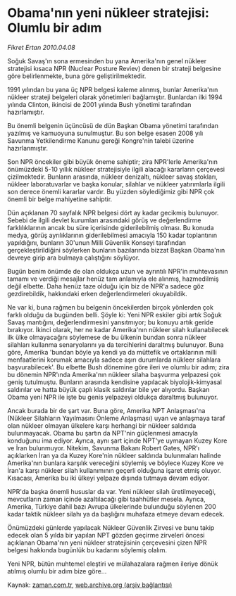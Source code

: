 # Obama'nın yeni nükleer stratejisi: Olumlu bir adım

*Fikret Ertan 2010.04.08*

<tr><td class="metin" colspan="2" style="padding-top: 20px; padding-left: 5px; ">Soğuk Savaş'ın sona ermesinden bu yana Amerika'nın genel nükleer stratejisi kısaca NPR (Nuclear Posture Reviev) denen bir strateji belgesine göre belirlenmekte, buna göre geliştirilmektedir.</td></tr><tr><td class="metin" colspan="2" style="padding-top: 20px; padding-left: 5px; "><p>1991 yılından bu yana üç NPR belgesi kaleme alınmış, bunlar Amerika'nın nükleer strateji belgeleri olarak yönetimleri bağlamıştır. Bunlardan ilki 1994 yılında Clinton, ikincisi de 2001 yılında Bush yönetimi tarafından hazırlamıştır.
<p> Bu önemli belgenin üçüncüsü de dün Başkan Obama yönetimi tarafından yazılmış ve kamuoyuna sunulmuştur. Bu son belge esasen 2008 yılı Savunma Yetkilendirme Kanunu gereği Kongre'nin talebi üzerine hazırlanmıştır.
<p> Son NPR öncekiler gibi büyük öneme sahiptir; zira NPR'lerle Amerika'nın önümüzdeki 5-10 yıllık nükleer stratejisiyle ilgili alacağı kararların çerçevesi çizilmektedir. Bunların arasında, nükleer denizaltı, nükleer savaş stokları, nükleer laboratuvarlar ve başka konular, silahlar ve nükleer yatırımlarla ilgili son derece önemli kararlar vardır. Bu yüzden söylediğimiz gibi NPR çok önemli bir belge mahiyetine sahiptir.
<p> Dün açıklanan 70 sayfalık NPR belgesi dört ay kadar gecikmiş bulunuyor. Sebebi de ilgili devlet kurumları arasındaki görüş ve değerlendirme farklılıklarının ancak bu süre içerisinde giderilebilmiş olması. Bu konuda medya, görüş ayrılıklarının giderilebilmesi amacıyla 150 kadar toplantının yapıldığını, bunların 30'unun Milli Güvenlik Konseyi tarafından gerçekleştirildiğini söylerken bunların bazılarında bizzat Başkan Obama'nın devreye girip ara bulmaya çalıştığını söylüyor.
<p> Bugün benim önümde de olan oldukça uzun ve ayrıntılı NPR'in muhtevasının tamamı ve verdiği mesajlar henüz tam anlamıyla ele alınmış, hazmedilmiş değil elbette. Daha henüz taze olduğu için biz de NPR'a sadece göz gezdirebildik, hakkındaki erken değerlendirmeleri okuyabildik.
<p> Ne var ki, buna rağmen bu belgenin öncekilerden birçok yönlerden çok farklı olduğu da bugünden belli. Şöyle ki: Yeni NPR eskiler gibi artık Soğuk Savaş mantığını, değerlendirmesini yansıtmıyor; bu konuyu artık geride bırakıyor. İkinci olarak, her ne kadar Amerika'nın nükleer silah kullanabilecek ilk ülke olmayacağını söylemese de bu ülkenin bundan sonra nükleer silahları kullanma senaryolarını ya da tercihlerini daraltmış bulunuyor. Buna göre, Amerika 'bundan böyle ya kendi ya da müttefik ve ortaklarının milli menfaatlerini korumak amacıyla sadece aşırı durumlarda nükleer silahlara başvurabilecek'. Bu elbette Bush dönemine göre ileri ve olumlu bir adım; zira bu dönemin NPR'ında Amerika'nın nükleer silaha başvurma yelpazesi çok geniş tutulmuştu. Bunların arasında kendisine yapılacak biyolojik-kimyasal saldırılar ve hatta büyük çaplı klasik saldırılar bile yer alıyordu. Başkan Obama yeni NPR ile işte bu genis yelpazeyi oldukça daraltmış bulunuyor.
<p> Ancak burada bir de şart var. Buna göre, Amerika NPT Anlaşması'na (Nükleer Silahların Yayılmasını Önleme Anlaşması) uyan ve anlaşmaya taraf olan nükleer olmayan ülkelere karşı herhangi bir nükleer saldırıda bulunmayacak. Obama bu şartın da NPT'nin güçlenmesi amacıyla konduğunu ima ediyor. Ayrıca, aynı şart içinde NPT'ye uymayan Kuzey Kore ve İran bulunmuyor. Nitekim, Savunma Bakanı Robert Gates, NPR'ı açıklarken İran ya da Kuzey Kore'nin nükleer saldırıda bulunmaları halinde Amerika'nın bunlara karşılık vereceğini söylemiş ve böylece Kuzey Kore ve İran'a karşı nükleer silah kullanımının geçerli olduğuna işaret etmiş oluyor. Kısacası, Amerika bu iki ülkeyi yelpaze dışında tutmaya devam ediyor.
<p> NPR'da başka önemli hususlar da var. Yeni nükleer silah üretilmeyeceği, mevcutların zaman içinde azaltılacağı gibi taahhütler mesela. Ayrıca, Amerika, Türkiye dahil bazı Avrupa ülkelerinde bulunduğu söylenen 200 kadar taktik nükleer silahı ya da başlığını muhafaza etmeye devam edecek.
<p> Önümüzdeki günlerde yapılacak Nükleer Güvenlik Zirvesi ve bunu takip edecek olan 5 yılda bir yapılan NPT gözden geçirme zirveleri öncesi açıklanan Obama'nın yeni nükleer stratejisinin çerçevesini çizen NPR belgesi hakkında bugünlük bu kadarını söylemiş olalım.
<p> Yeni NPR, bütün muhtemel eleştiri ve mülahazalara rağmen ileriye dönük atılmış olumlu bir adım bize göre...<br/></p></p></p></p></p></p></p></p></p></p></td></tr>

Kaynak: [zaman.com.tr](http://zaman.com.tr/yazar.do?yazino=970659), [web.archive.org (arşiv bağlantısı)](http://web.archive.org/web/20100416060007/http://zaman.com.tr:80/yazar.do?yazino=970659)
